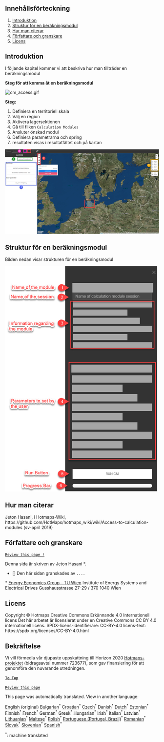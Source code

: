 <h2> Innehållsförteckning </h2><ol><li> <a href="#Introduction">Introduktion</a> </li><li> <a href="#Structure-of-a-calculation-module">Struktur för en beräkningsmodul</a> </li><li> <a href="#How-to-cite">Hur man citerar</a> </li><li> <a href="#Authors-and-reviewers">Författare och granskare</a> </li><li> <a href="#License">Licens</a> </li></ol><h2> Introduktion </h2><p> I följande kapitel kommer vi att beskriva hur man tillträder en beräkningsmodul </p><p> <strong>Steg för att komma åt en beräkningsmodul</strong> </p><p><img alt="cm_access.gif" src="https://github.com/HotMaps/hotmaps_wiki/blob/master/Images/general_tool_functionalities_and_structure/calculation_module_access.gif"/></p><p> <strong>Steg:</strong> </p><ol><li> Definiera en territoriell skala </li><li> Välj en region </li><li> Aktivera lagersektionen </li><li> Gå till fliken <code>Calculation Modules</code> </li><li> Ansluter önskad modul </li><li> Definiera parametrarna och spring </li><li> resultaten visas i resultatfältet och på kartan </li></ol><p><img alt="cm_access.png" src="https://github.com/HotMaps/hotmaps_wiki/blob/master/Images/general_tool_functionalities_and_structure/calculation_module_access.png"/></p><h2> Struktur för en beräkningsmodul </h2><p> Bilden nedan visar strukturen för en beräkningsmodul </p><p><img alt="cm_structure_png" src="https://github.com/HotMaps/hotmaps_wiki/blob/master/Images/general_tool_functionalities_and_structure/calculation_module_structure.png"/></p><h2> Hur man citerar </h2><p> Jeton Hasani, i Hotmaps-Wiki, https://github.com/HotMaps/hotmaps_wiki/wiki/Access-to-calculation-modules (sv-april 2019) </p><h2> Författare och granskare </h2><p> <code><a href="https://github.com/HotMaps/hotmaps_wiki/wiki/CM-Access/_edit">Review this page !</a></code> </p> <p> Denna sida är skriven av Jeton Hasani *. </p><ul><li> [] Den här sidan granskades av <code>....</code> </li></ul><p> * <a href="https://eeg.tuwien.ac.at/">Energy Economics Group - TU Wien</a> Institute of Energy Systems and Electrical Drives Gusshausstrasse 27-29 / 370 1040 Wien </p><h2> Licens </h2><p> Copyright © Hotmaps Creative Commons Erkännande 4.0 Internationell licens Det här arbetet är licensierat under en Creative Commons CC BY 4.0 internationell licens. SPDX-licens-identifierare: CC-BY-4.0 licens-text: https://spdx.org/licenses/CC-BY-4.0.html </p><h2> Bekräftelse </h2><p> Vi vill förmedla vår djupaste uppskattning till Horizon 2020 <a href="https://www.hotmaps-project.eu">Hotmaps-projektet</a> (bidragsavtal nummer 723677), som gav finansiering för att genomföra den nuvarande utredningen. </p><p><ins> <code><strong><a href="#table-of-contents">To Top</a></strong></code> </ins> </p><p> <code><a href="https://github.com/HotMaps/hotmaps_wiki/wiki/CM-Access/_edit/#Authors-and-reviewers">Review this page</a></code> </p>

This page was automatically translated. View in another language:

[English](en-Access-to-calculation-modules) (original) [Bulgarian](bg-Access-to-calculation-modules)<sup>\*</sup> [Croatian](hr-Access-to-calculation-modules)<sup>\*</sup> [Czech](cs-Access-to-calculation-modules)<sup>\*</sup> [Danish](da-Access-to-calculation-modules)<sup>\*</sup> [Dutch](nl-Access-to-calculation-modules)<sup>\*</sup> [Estonian](et-Access-to-calculation-modules)<sup>\*</sup> [Finnish](fi-Access-to-calculation-modules)<sup>\*</sup> [French](fr-Access-to-calculation-modules)<sup>\*</sup> [German](de-Access-to-calculation-modules)<sup>\*</sup> [Greek](el-Access-to-calculation-modules)<sup>\*</sup> [Hungarian](hu-Access-to-calculation-modules)<sup>\*</sup> [Irish](ga-Access-to-calculation-modules)<sup>\*</sup> [Italian](it-Access-to-calculation-modules)<sup>\*</sup> [Latvian](lv-Access-to-calculation-modules)<sup>\*</sup> [Lithuanian](lt-Access-to-calculation-modules)<sup>\*</sup> [Maltese](mt-Access-to-calculation-modules)<sup>\*</sup> [Polish](pl-Access-to-calculation-modules)<sup>\*</sup> [Portuguese (Portugal, Brazil)](pt-Access-to-calculation-modules)<sup>\*</sup> [Romanian](ro-Access-to-calculation-modules)<sup>\*</sup> [Slovak](sk-Access-to-calculation-modules)<sup>\*</sup> [Slovenian](sl-Access-to-calculation-modules)<sup>\*</sup> [Spanish](es-Access-to-calculation-modules)<sup>\*</sup>  

<sup>\*</sup>: machine translated
